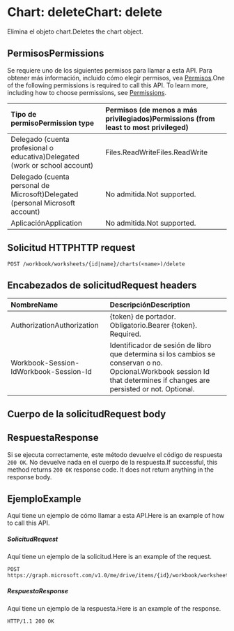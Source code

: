 # <a name="chart-delete"></a><span data-ttu-id="bbeeb-101">Chart: delete</span><span class="sxs-lookup"><span data-stu-id="bbeeb-101">Chart: delete</span></span>

<span data-ttu-id="bbeeb-102">Elimina el objeto chart.</span><span class="sxs-lookup"><span data-stu-id="bbeeb-102">Deletes the chart object.</span></span>
## <a name="permissions"></a><span data-ttu-id="bbeeb-103">Permisos</span><span class="sxs-lookup"><span data-stu-id="bbeeb-103">Permissions</span></span>
<span data-ttu-id="bbeeb-p101">Se requiere uno de los siguientes permisos para llamar a esta API. Para obtener más información, incluido cómo elegir permisos, vea [Permisos](../../../concepts/permissions_reference.md).</span><span class="sxs-lookup"><span data-stu-id="bbeeb-p101">One of the following permissions is required to call this API. To learn more, including how to choose permissions, see [Permissions](../../../concepts/permissions_reference.md).</span></span>

|<span data-ttu-id="bbeeb-106">Tipo de permiso</span><span class="sxs-lookup"><span data-stu-id="bbeeb-106">Permission type</span></span>      | <span data-ttu-id="bbeeb-107">Permisos (de menos a más privilegiados)</span><span class="sxs-lookup"><span data-stu-id="bbeeb-107">Permissions (from least to most privileged)</span></span>              |
|:--------------------|:---------------------------------------------------------|
|<span data-ttu-id="bbeeb-108">Delegado (cuenta profesional o educativa)</span><span class="sxs-lookup"><span data-stu-id="bbeeb-108">Delegated (work or school account)</span></span> | <span data-ttu-id="bbeeb-109">Files.ReadWrite</span><span class="sxs-lookup"><span data-stu-id="bbeeb-109">Files.ReadWrite</span></span>    |
|<span data-ttu-id="bbeeb-110">Delegado (cuenta personal de Microsoft)</span><span class="sxs-lookup"><span data-stu-id="bbeeb-110">Delegated (personal Microsoft account)</span></span> | <span data-ttu-id="bbeeb-111">No admitida.</span><span class="sxs-lookup"><span data-stu-id="bbeeb-111">Not supported.</span></span>    |
|<span data-ttu-id="bbeeb-112">Aplicación</span><span class="sxs-lookup"><span data-stu-id="bbeeb-112">Application</span></span> | <span data-ttu-id="bbeeb-113">No admitida.</span><span class="sxs-lookup"><span data-stu-id="bbeeb-113">Not supported.</span></span> |

## <a name="http-request"></a><span data-ttu-id="bbeeb-114">Solicitud HTTP</span><span class="sxs-lookup"><span data-stu-id="bbeeb-114">HTTP request</span></span>
<!-- { "blockType": "ignored" } -->
```http
POST /workbook/worksheets/{id|name}/charts(<name>)/delete

```
## <a name="request-headers"></a><span data-ttu-id="bbeeb-115">Encabezados de solicitud</span><span class="sxs-lookup"><span data-stu-id="bbeeb-115">Request headers</span></span>
| <span data-ttu-id="bbeeb-116">Nombre</span><span class="sxs-lookup"><span data-stu-id="bbeeb-116">Name</span></span>       | <span data-ttu-id="bbeeb-117">Descripción</span><span class="sxs-lookup"><span data-stu-id="bbeeb-117">Description</span></span>|
|:---------------|:----------|
| <span data-ttu-id="bbeeb-118">Authorization</span><span class="sxs-lookup"><span data-stu-id="bbeeb-118">Authorization</span></span>  | <span data-ttu-id="bbeeb-p102">{token} de portador. Obligatorio.</span><span class="sxs-lookup"><span data-stu-id="bbeeb-p102">Bearer {token}. Required.</span></span> |
| <span data-ttu-id="bbeeb-121">Workbook-Session-Id</span><span class="sxs-lookup"><span data-stu-id="bbeeb-121">Workbook-Session-Id</span></span>  | <span data-ttu-id="bbeeb-p103">Identificador de sesión de libro que determina si los cambios se conservan o no. Opcional.</span><span class="sxs-lookup"><span data-stu-id="bbeeb-p103">Workbook session Id that determines if changes are persisted or not. Optional.</span></span>|

## <a name="request-body"></a><span data-ttu-id="bbeeb-124">Cuerpo de la solicitud</span><span class="sxs-lookup"><span data-stu-id="bbeeb-124">Request body</span></span>

## <a name="response"></a><span data-ttu-id="bbeeb-125">Respuesta</span><span class="sxs-lookup"><span data-stu-id="bbeeb-125">Response</span></span>

<span data-ttu-id="bbeeb-p104">Si se ejecuta correctamente, este método devuelve el código de respuesta `200 OK`. No devuelve nada en el cuerpo de la respuesta.</span><span class="sxs-lookup"><span data-stu-id="bbeeb-p104">If successful, this method returns `200 OK` response code. It does not return anything in the response body.</span></span>

## <a name="example"></a><span data-ttu-id="bbeeb-128">Ejemplo</span><span class="sxs-lookup"><span data-stu-id="bbeeb-128">Example</span></span>
<span data-ttu-id="bbeeb-129">Aquí tiene un ejemplo de cómo llamar a esta API.</span><span class="sxs-lookup"><span data-stu-id="bbeeb-129">Here is an example of how to call this API.</span></span>
##### <a name="request"></a><span data-ttu-id="bbeeb-130">Solicitud</span><span class="sxs-lookup"><span data-stu-id="bbeeb-130">Request</span></span>
<span data-ttu-id="bbeeb-131">Aquí tiene un ejemplo de la solicitud.</span><span class="sxs-lookup"><span data-stu-id="bbeeb-131">Here is an example of the request.</span></span>
<!-- {
  "blockType": "request",
  "name": "chart_delete"
}-->
```http
POST https://graph.microsoft.com/v1.0/me/drive/items/{id}/workbook/worksheets/{id|name}/charts(<name>)/delete
```

##### <a name="response"></a><span data-ttu-id="bbeeb-132">Respuesta</span><span class="sxs-lookup"><span data-stu-id="bbeeb-132">Response</span></span>
<span data-ttu-id="bbeeb-133">Aquí tiene un ejemplo de la respuesta.</span><span class="sxs-lookup"><span data-stu-id="bbeeb-133">Here is an example of the response.</span></span> 
<!-- {
  "blockType": "response",
  "truncated": true,
  "@odata.type": "microsoft.graph.none"
} -->
```http
HTTP/1.1 200 OK
```

<!-- uuid: 8fcb5dbc-d5aa-4681-8e31-b001d5168d79
2015-10-25 14:57:30 UTC -->
<!-- {
  "type": "#page.annotation",
  "description": "Chart: delete",
  "keywords": "",
  "section": "documentation",
  "tocPath": ""
}-->